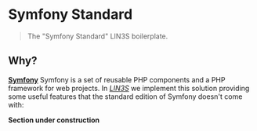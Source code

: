 Symfony Standard
===========================
> The "Symfony Standard" LIN3S boilerplate.

Why?
----
[**Symfony**][1] Symfony is a set of reusable PHP components and a PHP framework for web projects. In
[*LIN3S*][2] we implement this solution providing some useful features that the standard edition of
Symfony doesn't come with:

**Section under construction**

[1]: http://symfony.com//
[2]: http://lin3s.com

